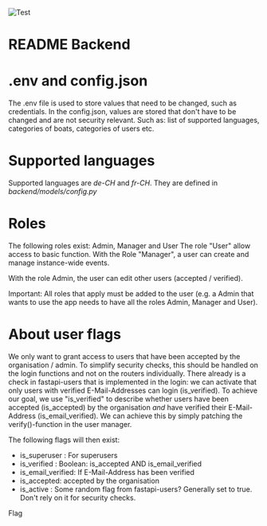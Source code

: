 ![Test](https://github.com/rowmateproject/rowmate-v2-backend/actions/workflows/test.yml/badge.svg)

# README Backend

# .env and config.json
The .env file is used to store values that need to be changed, such as credentials.
In the config.json, values are stored that don't have to be changed and are not security relevant. Such as: list of supported languages, categories of boats, categories of users etc.


# Supported languages
Supported languages are *de-CH* and *fr-CH*. They are defined in *backend/models/config.py*


# Roles
The following roles exist: Admin, Manager and User
The role "User" allow access to basic function. With the Role "Manager", a user can create and manage instance-wide events.

With the role Admin, the user can edit other users (accepted / verified).

Important: All roles that apply must be added to the user (e.g. a Admin that wants to use the app needs to have all the roles Admin, Manager and User).

# About user flags
We only want to grant access to users that have been accepted by the organisation / admin.
To simplify security checks, this should be handled on the login functions and not on the routers individually.
There already is a check in fastapi-users that is implemented in the login: we can activate that only users with verified E-Mail-Addresses can login (is_verified).
To achieve our goal, we use "is_verified" to describe whether users have been accepted (is_accepted) by the organisation *and* have verified their E-Mail-Address (is_email_verified).
We can achieve this by simply patching the verify()-function in the user manager.

The following flags will then exist:
- is_superuser : For superusers
- is_verified : Boolean: is_accepted AND is_email_verified
- is_email_verified: If E-Mail-Address has been verified
- is_accepted: accepted by the organisation
- is_active : Some random flag from fastapi-users? Generally set to true. Don't rely on it for security checks.

Flag 